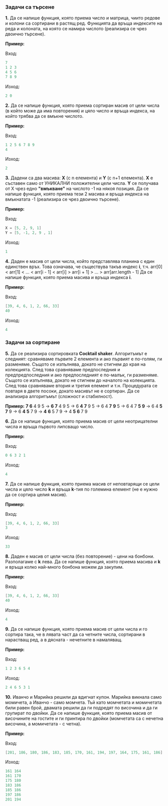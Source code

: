 ### Задачи са търсене

**1.** Да се напише функция, която приема число и матрица, чиито редове и колони са сортирани в растящ ред. Функцията да връща индексите на реда и колоната, на която се намира числото (реализира се чрез двоично търсене).

**Пример:**

Вход:
```c++
7
1 2 3 
4 5 6
7 8 9
```
Изход:
```c++
2 0
```

**2.** Да се напише функция, която приема сортиран масив   от цели числа (в който може да има повторения) и цяло число и връща индекса, на който трябва да се вмъкне числото.

**Пример:**

Вход:
```c++
1 2 5 6 7 8 9
4
```

Изход:
```c++
2
```

**3.** Дадени са два масива:  **X**  (с n елемента) и  **Y**  (с n+1 елемента). **X**  е съставен само от УНИКАЛНИ положителни цели числа. **Y**  се получава от X чрез едно  **"вмъкване"**  на числото -1 на някоя позиция. Да се напише функция, която приема тези 2 масива и връща индекса на вмъкнатата -1 (реализира се чрез двоично търсене).


**Пример:**

Вход:
```c++
X = [5, 2, 9, 1]
Y = [5, -1, 2, 9 , 1]
```
Изход:
```c++
1
```

**4.** Даден е масив от цели числа, който представлява планина с един единствен връх. Това означава, че съществува такъв индекс **i**,  т.ч. 
arr[0] < arr[1] < ... < arr[i - 1] < arr[i] > arr[i + 1] > ... > arr[arr.length - 1]
Да се напише функция, която приема масива и връща индекса **i**.

**Пример:**

Вход:
```c++
[39, 4, 6, 1, 2, 66, 33]
40
```
Изход:
```c++
4
```

### Задачи за сортиране

**5.** Да се реализира сортировката **Cocktail shaker**. Алгоритъмът е следният: сравняваме първите 2 елемента и ако първият е по-голям, ги разменяме. Същото се изпълнява, докато не стигнем до края на колекцията. След това сравняваме предпоследния и предпредпоследния и ако предпоследният е по-малък, ги разменяме. Същото се изпълнява, докато не стигнем до началото на колекцията. След това  сравняваме втория и третия елемент и т.н. Процедурата се повтаря в двете посоки, докато масивът не е сортиран. 
Да се анализира алгоритъмът (сложност и стабилност).

**Пример:**
**7** **6** 4 9 5 -> **6** **7** 4 9 5 -> 6 **4** **7** 9 5 -> 
6 4 **7** **9** 5 -> 6 4 7 **5** **9** -> 
6 4 **5** **7** 9 ->  6 **4** **5** 7 9 -> **4** **6** 5 7 9 ->
4 **5** **6** 7 9 

**6.** Да се напише функция, която приема масив от цели неотрицателни числа и връща първото липсващо число.

**Пример:**

Вход:
```c++
0 6 3 2 1
```

Изход:
```c++
4
```

**7.** Да се напише функция, която приема масив от неповтарящи се цели числа и цяло число **k** и връща **k**-тия по големина елемент (не е нужно да се сортира целия масив).

**Пример:**

Вход:
```c++
[39, 4, 6, 1, 2, 66, 33]
3
```
Изход:
```c++
33
```

**8.** Даден е масив от цели числа (без повторение) - цени на бонбони. Разполагаме с **k** лева. Да се напише функция, която приема масива и **k** и връща колко най-много бонбона можем да закупим.

**Пример:**

Вход:
```c++
[39, 4, 6, 1, 2, 66, 33]
40
```
Изход:
```c++
4
```

**9.** Да се напише функция, която приема масив от цели числа и го сортира така, че в лявата част да са четните числа, сортирани в нарастващ ред, а в дясната - нечетните в намаляващ.

**Пример:**

Вход:
```c++
1 2 3 6 5 4
```
Изход:
```c++
2 4 6 5 3 1
```


**10.** Иванчо и Марийка решили да вдигнат купон. Марийка викнала само момичета, а Иванчо - само момчета. Тъй като момчетата и момичетата били равен брой, двамата решили да ги подредят по височина и да ги групират по двойки. Да се напише функция, която приема масив от височините на гостите и ги принтира по двойки (момчетата са с нечетна височина, а момичетата - с четна).

**Пример:**

Вход:
```c++
[201, 186, 180, 186, 183, 185, 170, 161, 194, 197, 164, 175, 161, 186]
```
Изход:
```c++
161 164
161 170
175 180
183 186
185 186
197 186
201 194
```
